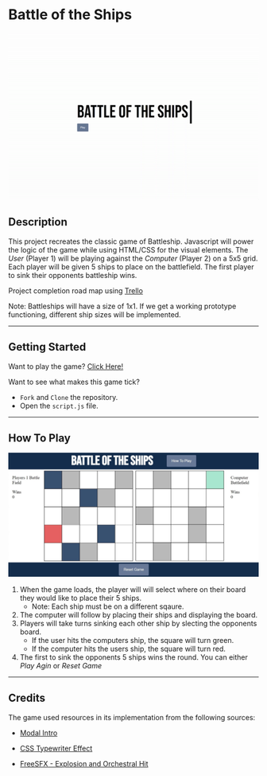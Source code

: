 # Battle of the Ships

![Battle of the ships title Screen](Media/Title_Screen.gif)

## Description  
  
This project recreates the classic game of Battleship. Javascript will power the logic of the game while using HTML/CSS for the visual elements. The *User* (Player 1) will be playing against the *Computer* (Player 2) on a 5x5 grid. Each player will be given 5 ships to place on the battlefield. The first player to sink their opponents battleship wins.

Project completion road map using [Trello](https://trello.com/b/z8ZkVMXn/unit-1-project)

Note: Battleships will have a size of 1x1. If we get a working prototype functioning, different ship sizes will be implemented.  

---

## Getting Started

Want to play the game? [Click Here!]()

Want to see what makes this game tick? 

- `Fork` and `Clone` the repository.
- Open the `script.js` file.

---

## How To Play

![Battle of the ships screenshot](Media/Gameplay_Screenshot.jpg)

1. When the game loads, the player will will select where on their board they would like to place their 5 ships.
    - Note: Each ship must be on a different sqaure.
2. The computer will follow by placing their ships and displaying the board. 
3. Players will take turns sinking each other ship by slecting the opponents board.
    - If the user hits the computers ship, the square will turn green.
    - If the computer hits the users ship, the square will turn red.
4. The first to sink the opponents 5 ships wins the round. You can either *Play Agin* or *Reset Game*

---
## Credits

The game used resources in its implementation from the following sources:

- [Modal Intro](https://github.com/taubman33/modal_intro)

- [CSS Typewriter Effect](https://www.sitepoint.com/css-typewriter-effect/)

- [FreeSFX - Explosion and Orchestral Hit](https://www.freesfx.co.uk/sfx/explosion)
